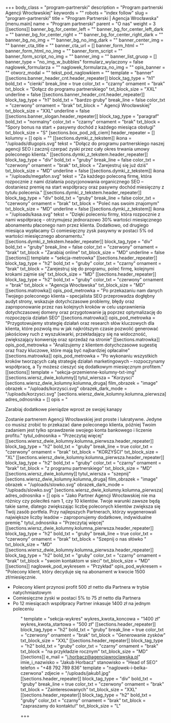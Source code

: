 +++
body_class = "program-partnerski"
description = "Program partnerski Agencji Wrocławskiej"
keywords = ""
robots = "index follow"
slug = "program-partnerski"
title = "Program Partnerski | Agencja Wrocławska"
[menu.main]
name = "Program partnerski"
parent = "O nas"
weight = 3
[[sections]]
banner_bg_for_center_left = ""
banner_bg_for_center_left_dark = ""
banner_bg_for_center_right = ""
banner_bg_for_center_right_dark = ""
banner_bg_no_img = ""
banner_bg_no_img_dark = ""
banner_center_img = ""
banner_cta_title = ""
banner_cta_url = []
banner_form_html = ""
banner_form_html_no_img = ""
banner_form_script = ""
banner_form_script_no_img = ""
banner_img = ""
banner_list_gruop = []
banner_type = "no_img_w_bubbles"
formularz_wylaczony = false
naglowek_formularza = ""
naglowek_formularza_no_img = ""
opis_banner = ""
otworz_modal = ""
tekst_pod_naglowkiem = ""
template = "banner"
[[sections.banner_header_cnt.header_repeater]]
block_tag_type = "h1"
bold_txt = "cienki"
break_line = true
color_txt = "czarny"
ornament = "brak"
txt_block = "Dołącz do programu partnerskiego"
txt_block_size = "XXL"
underline = false
[[sections.banner_header_cnt.header_repeater]]
block_tag_type = "h1"
bold_txt = "bardzo gruby"
break_line = false
color_txt = "czerwony"
ornament = "brak"
txt_block = " Agencji Wrocławskiej"
txt_block_size = "XXL"
underline = false
[[sections.banner_slogan.header_repeater]]
block_tag_type = "paragraf"
bold_txt = "normalny"
color_txt = "czarny"
ornament = "brak"
txt_block = "Spory bonus na start + pasywny dochód z każdego miesiąca obsługi"
txt_block_size = "S"
[sections.box_pod_zdj_ciem]
header_repeater = []
kolumny = []
opis = ""
[[sections.dymki_z_tekstem]]
ikona = "/uploads/dlugopis.svg"
tekst = "Dołącz do programu partnerskiego naszej agencji SEO i zacznij czerpać zyski przez cały okres trwania umowy poleconego klienta."
[[sections.dymki_z_tekstem.header_repeater]]
block_tag_type = "div"
bold_txt = "gruby"
break_line = false
color_txt = "czerwony"
ornament = "brak"
txt_block = "Zarejestruj się już dziś"
txt_block_size = "MD"
underline = false
[[sections.dymki_z_tekstem]]
ikona = "/uploads/megafon.svg"
tekst = "Za każdego poleconą firmę, która rozpocznie z nami działania pozycjonowania organicznego SEO – dostaniesz premię na start współpracy oraz pasywny dochód miesięczny z tytułu polecenia."
[[sections.dymki_z_tekstem.header_repeater]]
block_tag_type = "div"
bold_txt = "gruby"
break_line = false
color_txt = "czerwony"
ornament = "brak"
txt_block = "Poleć nas swoim znajomym"
txt_block_size = "MD"
underline = false
[[sections.dymki_z_tekstem]]
ikona = "/uploads/kasa.svg"
tekst = "Dzięki poleceniu firmy, która rozpocznie z nami współpracę – otrzymujesz jednorazowo 30% wartości miesięcznego abonamentu płaconego nam przez klienta. Dodatkowo, od drugiego miesiąca wypłacamy Ci comiesięczny zysk pasywny w postaci 5% od wartości miesięcznego abonamentu."
[[sections.dymki_z_tekstem.header_repeater]]
block_tag_type = "div"
bold_txt = "gruby"
break_line = false
color_txt = "czerwony"
ornament = "brak"
txt_block = "Zarabiaj online"
txt_block_size = "MD"
underline = false
[[sections]]
template = "sekcja-metrowka"
[[sections.header_repeater]]
block_tag_type = "h2"
bold_txt = "gruby"
color_txt = "czarny"
ornament = "brak"
txt_block = "Zarejestruj się do programu, poleć firmę, kolejnymi krokami zajmie się"
txt_block_size = "MD"
[[sections.header_repeater]]
block_tag_type = "h2"
bold_txt = "gruby"
color_txt = "czerwony"
ornament = "brak"
txt_block = "Agencja Wrocławska"
txt_block_size = "MD"
[[sections.matrowka]]
opis_pod_metrowka = "Po przekazaniu nam danych Twojego poleconego klienta – specjalista SEO przeprowadza dogłębny audyt strony, wskazuje dotychczasowe problemy, błędy oraz zaproponowanie przez nas kolejnych kroków w celu usprawnienia dotychczasowej domeny oraz przygotowanie ją poprzez optymalizację do rozpoczęcia działań SEO"
[[sections.matrowka]]
opis_pod_metrowka = "Przygotowujemy strategię działań oraz research słów kluczowych dla klienta, które pozwolą mu w jak najkrótszym czasie pozwolić generować jakościowy ruch z wyszukiwarki, przekładający się na widoczność, zwiększający konwersję oraz sprzedaż na stronie"
[[sections.matrowka]]
opis_pod_metrowka = "Analizujemy z klientem dotychczasowe sugestię oraz frazy kluczowe, które mają być najbardziej opłacalne"
[[sections.matrowka]]
opis_pod_metrowka = "Po wykonaniu wszystkich kroków tworzących całą strategię działań marketingowych – rozpoczynamy współpracę, a Ty możesz cieszyć się dodatkowym miesięcznym profitem."
[[sections]]
template = "sekcja-przemienne-kolumny-txt-img"
[[sections.wiersz_dwie_kolumny]]
tytul_wiersza = "Korzysci"
[sections.wiersz_dwie_kolumny.kolumna_druga]
film_obrazek = "image"
obrazek = "/uploads/korzysci.svg"
obrazek_dark_mode = "/uploads/korzysci.svg"
[sections.wiersz_dwie_kolumny.kolumna_pierwsza]
adres_odnosnika = []
opis = "<p class='txt-MD f-w700'><span class='txt-break txt-red'>Zarabiaj dodatkowe pieniądze</span> wprost ze swojej kanapy</p>Zostanie partnerem Agencji Wrocławskiej jest proste i lukratywne. Jedyne co musisz zrobić to przekazać dane poleconego klienta, później Twoim zadaniem jest tylko sprawdzenie swojego konta bankowego i liczenie profitu."
tytul_odnosnika = "Przeczytaj więcej"
[[sections.wiersz_dwie_kolumny.kolumna_pierwsza.header_repeater]]
block_tag_type = "h2"
bold_txt = "gruby"
break_line = true
color_txt = "czerwony"
ornament = "brak"
txt_block = "KORZYŚCI"
txt_block_size = "XL"
[[sections.wiersz_dwie_kolumny.kolumna_pierwsza.header_repeater]]
block_tag_type = "h2"
bold_txt = "gruby"
color_txt = "czarny"
ornament = "brak"
txt_block = "z programu partnerskiego"
txt_block_size = "MD"
[[sections.wiersz_dwie_kolumny]]
tytul_wiersza = "szepnij"
[sections.wiersz_dwie_kolumny.kolumna_druga]
film_obrazek = "image"
obrazek = "/uploads/slowko.svg"
obrazek_dark_mode = "/uploads/slowko.svg"
[sections.wiersz_dwie_kolumny.kolumna_pierwsza]
adres_odnosnika = []
opis = "Jako Partner Agencji Wrocławskiej nie ma różnicy czy poleciłeś nam 1, czy 10 klientów. Twoje warunki zawsze będą takie same, dlatego zwiększając liczbę poleconych klientów zwiększa się Twój zasób portfela. Przy najlepszych Partnerach, którzy wygenerowali największe liczby leadów – zaproponujemy dodatkowe, indywidualne premię."
tytul_odnosnika = "Przeczytaj więcej"
[[sections.wiersz_dwie_kolumny.kolumna_pierwsza.header_repeater]]
block_tag_type = "h2"
bold_txt = "gruby"
break_line = true
color_txt = "czerwony"
ornament = "brak"
txt_block = "Szepnij o nas słówko "
txt_block_size = "MD"
[[sections.wiersz_dwie_kolumny.kolumna_pierwsza.header_repeater]]
block_tag_type = "h2"
bold_txt = "gruby"
color_txt = "czarny"
ornament = "brak"
txt_block = "swoim kontaktom w sieci"
txt_block_size = "MD"
[[sections]]
naglowek_pod_wykresem = "Przykład"
opis_pod_wykresem = "Polecony klient, który decyduje się na abonament w kwocie 1500 zł/miesięcznie.<ul><li> Polecony klient przynosi profit 500 zł netto dla Partnera w trybie natychmiastowym</li><li>Comiesięczne zyski w postaci 5% to 75 zł netto dla Partnera</li><li>Po 12 miesiącach współpracy Partner inkasuje 1400 zł na jednym poleceniu</li><ul>"
template = "sekcja-wykres"
wykres_kwota_koncowa = "1400 zł"
wykres_kwota_startowa = "500 zł"
[[sections.header_repeater]]
block_tag_type = "h2"
bold_txt = "gruby"
break_line = true
color_txt = "czerwony"
ornament = "brak"
txt_block = "Generowanie zysków"
txt_block_size = "XXL"
[[sections.header_repeater]]
block_tag_type = "h2"
bold_txt = "gruby"
color_txt = "czarny"
ornament = "brak"
txt_block = "na przykładzie rocznym"
txt_block_size = "MD"
[[sections]]
e_mail = "j.horbacz@agencjawroclawska.pl"
imie_i_nazwisko = "Jakub Horbacz"
stanowisko = "Head of SEO"
telefon = "+48 792 789 836"
template = "naglowek-i-belka-czerwona"
zdjecie = "/uploads/jakub1.jpg"
[[sections.header_repeater]]
block_tag_type = "div"
bold_txt = "gruby"
break_line = true
color_txt = "czerwony"
ornament = "brak"
txt_block = "Zainteresowanych"
txt_block_size = "XXL"
[[sections.header_repeater]]
block_tag_type = "h2"
bold_txt = "gruby"
color_txt = "czarny"
ornament = "brak"
txt_block = "zapraszamy do kontaktu!"
txt_block_size = "L"

+++
